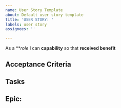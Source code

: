 ```yaml
---
name: User Story Template
about: Default user story template
title: 'USER STORY: '
labels: user story
assignees: ''

---
```


As a ***role* I can **capability** so that **received benefit**

Acceptance Criteria
---

Tasks
---

Epic: 
---
